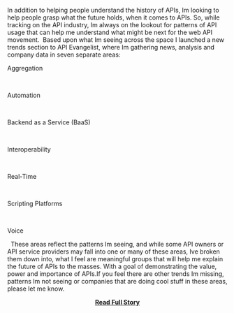 <p>In addition to helping people understand the history of APIs, Im looking to help people grasp what the future holds, when it comes to APIs.&nbsp;So, while tracking on the API industry, Im always on the lookout for patterns of API usage that can help me understand what might be next for the web API movement.&nbsp;
Based upon what Im seeing across the space I launched a new trends section to API Evangelist, where Im gathering news, analysis and company data in seven separate areas:




Aggregation





&nbsp;



Automation





&nbsp;



Backend as a Service (BaaS)





&nbsp;



Interoperability





&nbsp;



Real-Time





&nbsp;



Scripting Platforms





&nbsp;



Voice



&nbsp;
These areas reflect the patterns Im seeing, and while some API owners or API service providers may fall into one or many of these areas, Ive broken them down into, what I feel are meaningful groups that will help me explain the future of APIs to the masses.&nbsp;With a goal of demonstrating the value, power and importance of APIs.If you feel there are other trends Im missing, patterns Im not seeing or companies that are doing cool stuff in these areas, please let me know.</p>
<center><p><a href="http://www.apievangelist.com/2012/12/21/api-trends/" style='padding:25px; font-sze:18px; font-weight: bold;'>Read Full Story</a></p></center>
